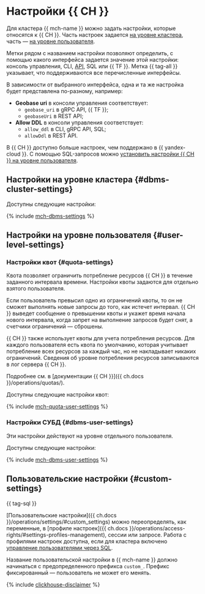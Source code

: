 # Настройки {{ CH }}

Для кластера {{ mch-name }} можно задать настройки, которые относятся к {{ CH }}. Часть настроек задается [на уровне кластера](#dbms-cluster-settings), часть — [на уровне пользователя](#user-level-settings).

Метки рядом с названием настройки позволяют определить, с помощью какого интерфейса задается значение этой настройки: консоль управления, CLI, [API](../../glossary/rest-api.md), SQL или {{ TF }}. Метка {{ tag-all }} указывает, что поддерживаются все перечисленные интерфейсы.

В зависимости от выбранного интерфейса, одна и та же настройка будет представлена по-разному, например:

- **Geobase uri** в консоли управления соответствует:
  - `geobase_uri` в gRPC API, {{ TF }};
  - `geobaseUri` в REST API;
- **Allow DDL** в консоли управления соответствует:
  - `allow_ddl` в CLI, gRPC API, SQL;
  - `allowDdl` в REST API.

В {{ CH }} доступно больше настроек, чем поддержано в {{ yandex-cloud }}. С помощью SQL-запросов можно [установить настройки {{ CH }} на уровне пользователя](../operations/change-query-level-settings.md).

## Настройки на уровне кластера {#dbms-cluster-settings}

Доступны следующие настройки:

{% include [mch-dbms-settings](../../_includes/mdb/mch-dbms-settings.md) %}

## Настройки на уровне пользователя {#user-level-settings}

### Настройки квот {#quota-settings}

Квота позволяет ограничить потребление ресурсов {{ CH }} в течение заданного интервала времени. Настройки квоты задаются для отдельно взятого пользователя.

Если пользователь превысил одно из ограничений квоты, то он не сможет выполнять новые запросы до того, как истечет интервал.
{{ CH }} выведет сообщение о превышении квоты и укажет время начала нового интервала, когда запрет на выполнение запросов будет снят, а счетчики ограничений — сброшены.

{{ CH }} также использует квоты для учета потребления ресурсов.
Для каждого пользователя есть квота по умолчанию, которая учитывает потребление всех ресурсов за каждый час, но не накладывает никаких ограничений.
Сведения об уровне потребления ресурсов записываются в лог сервера {{ CH }}.

Подробнее см. в [документации {{ CH }}]({{ ch.docs }}/operations/quotas/).

Доступны следующие настройки квот:

{% include [mch-quota-user-settings](../../_includes/mdb/mch-quota-user-settings.md) %}

### Настройки СУБД {#dbms-user-settings}

Эти настройки действуют на уровне отдельного пользователя.

Доступны следующие настройки:

{% include [mch-dbms-user-settings](../../_includes/mdb/mch-dbms-user-settings.md) %}

## Пользовательские настройки {#custom-settings}

{{ tag-sql }}

[Пользовательские настройки]({{ ch.docs }}/operations/settings/#custom_settings) можно переопределять, как переменные, в [профиле настроек]({{ ch.docs }}/operations/access-rights/#settings-profiles-management), сессии или запросе. Работа с профилями настроек доступна, если для кластера включено [управление пользователями через SQL](../operations/cluster-users.md#sql-user-management).

Название пользовательской настройки в {{ mch-name }} должно начинаться с предопределенного префикса `custom_`. Префикс фиксированный — пользователь не может его менять.

{% include [clickhouse-disclaimer](../../_includes/clickhouse-disclaimer.md) %}
